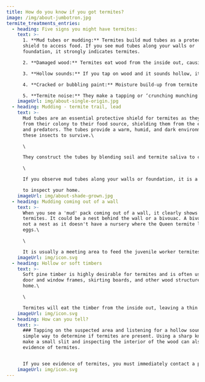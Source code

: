 ```yaml
---
title: How do you know if you got termites?
image: /img/about-jumbotron.jpg
termite_treatments_entries:
  - heading: Five signs you might have termites: 
    text: >-
      1. **Mud tubes or mudding:** Termites build mud tubes as a protective
      shield to access food. If you see mud tubes along your walls or
      foundation, it strongly indicates termites.

      2. **Damaged wood:** Termites eat wood from the inside out, causing it to become thin and brittle. If you see any damaged or softwood in your home, it could be a sign of termites.

      3. **Hollow sounds:** If you tap on wood and it sounds hollow, it may indicate that termites have eaten the inside of the wood.

      4. **Cracked or bubbling paint:** Moisture build-up from termite activity can cause the paint on wooden surfaces to crack or bubble.

      5. **Termite noise:** They make a tapping or ‘crunching munching’ sound.
    imageUrl: img/about-single-origin.jpg
  - heading: Mudding - termite trail, lead
    text: >-
      Mud tubes are an essential protective shield for termites as they travel
      from their colony to their food source, shielding them from the elements
      and predators. The tubes provide a warm, humid, and dark environment for
      these insects to survive.\

      \

      They construct the tubes by blending soil and termite saliva to create a plaster-like substance that dries to a hard texture.\

      \

      If you observe mud tubes along your walls or foundation, it is a clear indication of termite infestation, and you should promptly seek the assistance of a professional\

      to inspect your home.
    imageUrl: img/about-shade-grown.jpg
  - heading: Mudding coming out of a wall
    text: >-
      When you see a 'mud' pack coming out of a wall, it clearly shows you have
      termites. It could be a nest behind the wall or a bivouac. A bivouac is
      not a nest as it doesn't have a nursery where the Queen termite lays
      eggs.\

      \

      It is usually a meeting area to feed the juvenile worker termites or grow their fungus source for their protein.
    imageUrl: img/icon.svg
  - heading: Hollow or soft timbers
    text: >-
      Soft pine timber is highly desirable for termites and is often used for
      door and window frames, skirting boards, and other wood structures in the
      home.\

      \

      Termites will eat the timber from the inside out, leaving a thin layer between them and the outside world.
    imageUrl: img/icon.svg
  - heading: How can you tell?
    text: >-
      ### Tapping on the suspected area and listening for a hollow sound is a
      simple way to determine if termites are present. Using a sharp knife to
      make a small slit and inspecting the interior of the wood can also provide
      evidence of termites.


      If you see evidence of termites, you must immediately contact a professional for a thorough inspection and treatment. Sealing the opened area with tape will prevent the termites from fleeing away and allow the inspector to understand the full extent of the problem.
    imageUrl: img/icon.svg
---
```

